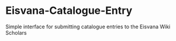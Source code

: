 # Eisvana-Catalogue-Entry
Simple interface for submitting catalogue entries to the Eisvana Wiki Scholars
